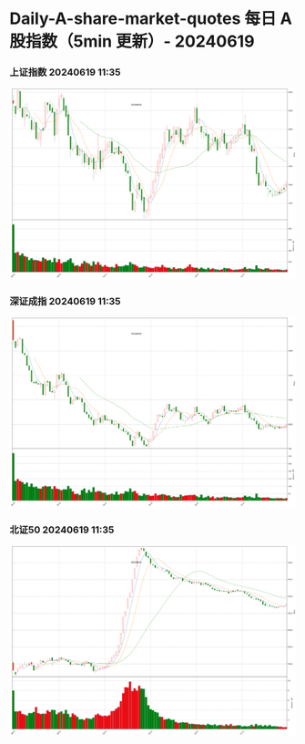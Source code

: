 
# Daily-A-share-market-quotes 每日 A 股指数（5min 更新）- 20240619

### 上证指数 20240619 11:35
![](./fig/2024/6/20240619-sh000001.png)

### 深证成指 20240619 11:35
![](./fig/2024/6/20240619-sz399001.png)

### 北证50 20240619 11:35
![](./fig/2024/6/20240619-bj899050.png)
